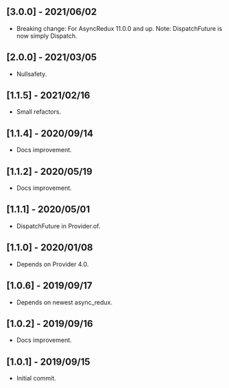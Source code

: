 ## [3.0.0] - 2021/06/02

* Breaking change: For AsyncRedux 11.0.0 and up. Note: DispatchFuture is now simply Dispatch.

## [2.0.0] - 2021/03/05

* Nullsafety.

## [1.1.5] - 2021/02/16

* Small refactors.

## [1.1.4] - 2020/09/14

* Docs improvement.

## [1.1.2] - 2020/05/19

* Docs improvement.

## [1.1.1] - 2020/05/01

* DispatchFuture in Provider.of.

## [1.1.0] - 2020/01/08

* Depends on Provider 4.0.

## [1.0.6] - 2019/09/17

* Depends on newest async_redux.

## [1.0.2] - 2019/09/16

* Docs improvement.

## [1.0.1] - 2019/09/15

* Initial commit.


